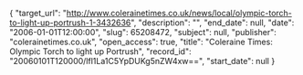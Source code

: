 {
  "target_url": "http://www.colerainetimes.co.uk/news/local/olympic-torch-to-light-up-portrush-1-3432636", 
  "description": "", 
  "end_date": null, 
  "date": "2006-01-01T12:00:00", 
  "slug": 65208472, 
  "subject": null, 
  "publisher": "colerainetimes.co.uk", 
  "open_access": true, 
  "title": "Coleraine Times: Olympic Torch to light up Portrush", 
  "record_id": "20060101T120000/lfl1La1C5YpDUKg5nZW4xw==", 
  "start_date": null
}

